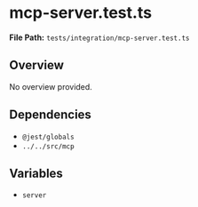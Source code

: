 # mcp-server.test.ts

**File Path:** `tests/integration/mcp-server.test.ts`

## Overview

No overview provided.

## Dependencies

- `@jest/globals`
- `../../src/mcp`

## Variables

- `server`

